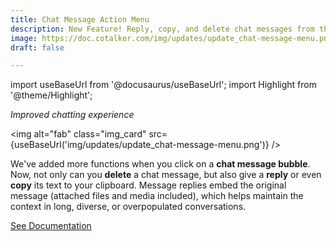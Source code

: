 ```yaml
---
title: Chat Message Action Menu
description: New Feature! Reply, copy, and delete chat messages from the new message bubble menu.
image: https://doc.cotalker.com/img/updates/update_chat-message-menu.png
draft: false

---
```


import useBaseUrl from '@docusaurus/useBaseUrl'; 
import Highlight from '@theme/Highlight';


<div class="card-demo">
<div class="card">
<div class="card__header">

<span className="hero__subtitle"><em>Improved chatting experience</em></span>

</div>
<div class="card__image">

<img alt="fab" class="img_card" src={useBaseUrl('img/updates/update_chat-message-menu.png')} />
<br/>

</div>
<div class="card__body">

We've added more functions when you click on a **chat message bubble**. Now, not only can you **delete** a chat message, but also give a **reply** or even **copy** its text to your clipboard. Message replies embed the original message (attached files and media included), which helps maintain the context in long, diverse, or overpopulated conversations.

</div>
<div class="card__footer">

<a class ="button button--secondary button--block" href="/docs/documentation/client/groups_channels#chat-message-options">See Documentation</a>
<br/>

</div>
</div>
</div>
